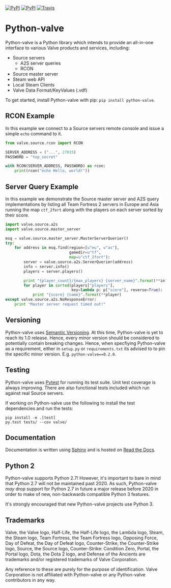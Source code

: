 [![PyPI](https://img.shields.io/pypi/v/python-valve.svg?style=flat-square)](https://pypi.python.org/pypi/python-valve)
[![PyPI](https://img.shields.io/pypi/pyversions/python-valve.svg?style=flat-square)](https://pypi.python.org/pypi/python-valve)
[![Travis](https://img.shields.io/travis/Holiverh/python-valve.svg?style=flat-square)](https://travis-ci.org/Holiverh/python-valve)


# Python-valve #####

Python-valve is a Python library which intends to provide an all-in-one
interface to various Valve products and services, including:

- Source servers
    - A2S server queries
    - RCON
- Source master server
- Steam web API
- Local Steam Clients
- Valve Data Format/KeyValues (.vdf)

To get started, install Python-valve with pip: `pip install python-valve`.


## RCON Example ####

In this example we connect to a Source servers remote console and issue a
simple `echo` command to it.

```python
from valve.source.rcon import RCON

SERVER_ADDRESS = ("...", 27015)
PASSWORD = "top_secret"

with RCON(SERVER_ADDRESS, PASSWORD) as rcon:
    print(rcon("echo Hello, world!"))
```


## Server Query Example ####

In this example we demonstrate the Source master server and A2S query
implementations by listing all Team Fortress 2 servers in Europe
and Asia running the map `ctf_2fort` along with the players on each
server sorted by their score.

```python
import valve.source.a2s
import valve.source.master_server

msq = valve.source.master_server.MasterServerQuerier()
try:
    for address in msq.find(region=[u"eu", u"as"],
                            gamedir=u"tf",
                            map=u"ctf_2fort"):
        server = valve.source.a2s.ServerQuerier(address)
        info = server.info()
        players = server.players()

        print "{player_count}/{max_players} {server_name}".format(**info)
        for player in sorted(players["players"],
                             key=lambda p: p["score"], reverse=True):
            print "{score} {name}".format(**player)
except valve.source.a2s.NoResponseError:
    print "Master server request timed out!"
```


## Versioning ####

Python-valve uses [Semantic Versioning](http://semver.org/). At this time,
Python-valve is yet to reach its 1.0 release. Hence, every minor version
should be considered to potentially contain breaking changes. Hence, when
specfiying Python-valve as a requirement, either in `setup.py` or
`requirements.txt` its advised to to pin the specific minor version. E.g.
`python-valve==0.2.0`.


## Testing ####

Python-valve uses [Pytest](https://docs.pytest.org/) for running its test
suite. Unit test coverage is always improving. There are also functional
tests included which run against real Source servers.

If working on Python-valve use the following to install the test
dependencies and run the tests:
```shell
pip install -e .[test]
py.test tests/ --cov valve/
```


## Documentation ####

Documentation is written using [Sphinx](http://www.sphinx-doc.org/) and
is hosted on [Read the Docs](http://python-valve.readthedocs.org/).


## Python 2 ####

Python-valve supports Python 2.7! However, it's important to bare in mind
that Python 2.7 will not be maintained past 2020. As such, Python-valve
*may* drop support for Python 2.7 in future a major release before 2020
in order to make of new, non-backwards compatible Python 3 features.

It's strongly encouraged that new Python-valve projects use Python 3.


## Trademarks ####

Valve, the Valve logo, Half-Life, the Half-Life logo, the Lambda logo,
Steam, the Steam logo, Team Fortress, the Team Fortress logo,
Opposing Force, Day of Defeat, the Day of Defeat logo, Counter-Strike,
the Counter-Strike logo, Source, the Source logo, Counter-Strike:
Condition Zero, Portal, the Portal logo, Dota, the Dota 2 logo, and
Defense of the Ancients are trademarks and/or registered trademarks of
Valve Corporation.

Any reference to these are purely for the purpose of identification.
Valve Corporation is not affiliated with Python-valve or any Python-valve
contributors in any way.
